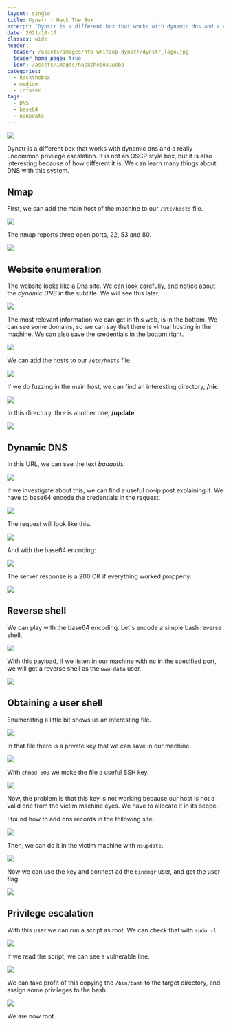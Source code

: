 ```yaml
---
layout: single
title: Dynstr - Hack The Box
excerpt: "Dynstr is a different box that works with dynamic dns and a really uncommon privilege escalation. It is not an OSCP style box, but it is also interesting because of how different it is. We can learn many things about DNS with this system."
date: 2021-10-17
classes: wide
header:
  teaser: /assets/images/htb-writeup-dynstr/dynstr_logo.jpg
  teaser_home_page: true
  icon: /assets/images/hackthebox.webp
categories:
  - hackthebox
  - medium
  - infosec
tags:  
  - DNS
  - base64
  - nsupdate
---
```


![](/assets/images/htb-writeup-dynstr/dynstr_logo.jpg)

Dynstr is a different box that works with dynamic dns and a really uncommon privilege escalation. It is not an OSCP style box, but it is also interesting because of how different it is. We can learn many things about DNS with this system.

## Nmap

First, we can add the main host of the machine to our `/etc/hosts` file.

![](/assets/images/htb-writeup-dynstr/dynstr1.png)

The nmap reports three open ports, 22, 53 and 80.

![](/assets/images/htb-writeup-dynstr/dynstr3.png)

## Website enumeration

The website looks like a Dns site. We can look carefully, and notice about the *dynamic DNS* in the subtitle. We will see this later.

![](/assets/images/htb-writeup-dynstr/dynstr4.png)

The most relevant information we can get in this web, is in the bottom. We can see some domains, so we can say that there is virtual hosting in the machine. We can also save the credentials in the bottom right.

![](/assets/images/htb-writeup-dynstr/dynstr5.png)

We can add the hosts to our `/etc/hosts` file.

![](/assets/images/htb-writeup-dynstr/dynstr6.png)

If we do fuzzing in the main host, we can find an interesting directory, **/nic**.

![](/assets/images/htb-writeup-dynstr/dynstr7.png)

In this directory, thre is another one, **/update**.

![](/assets/images/htb-writeup-dynstr/dynstr8.png)

## Dynamic DNS

In this URL, we can see the text *badauth*.

![](/assets/images/htb-writeup-dynstr/dynstr9.png)

If we investigate about this, we can find a useful no-ip post explaining it. We have to base64 encode the credentials in the request.

![](/assets/images/htb-writeup-dynstr/dynstr10.png)

The request will look like this.

![](/assets/images/htb-writeup-dynstr/dynstr12.png)

And with the base64 encoding:

![](/assets/images/htb-writeup-dynstr/dynstr13.png)

The server response is a 200 OK if everything worked propperly.

![](/assets/images/htb-writeup-dynstr/dynstr14.png)

## Reverse shell

We can play with the base64 encoding. Let's encode a simple bash reverse shell.

![](/assets/images/htb-writeup-dynstr/dynstr15.png)

With this payload, if we listen in our machine with nc in the specified port, we will get a reverse shell as the `www-data` user.

![](/assets/images/htb-writeup-dynstr/dynstr17.png)

## Obtaining a user shell

Enumerating a little bit shows us an interesting file.

![](/assets/images/htb-writeup-dynstr/dynstr18.png)

In that file there is a private key that we can save in our machine.

![](/assets/images/htb-writeup-dynstr/dynstr19.png)

With `chmod 600` we make the file a useful SSH key.

![](/assets/images/htb-writeup-dynstr/dynstr20.png)

Now, the problem is that this key is not working because our host is not a valid one from the victim machine eyes. We have to allocate it in its scope.

I found how to add dns records in the following site.

![](/assets/images/htb-writeup-dynstr/dynstr21.png)

Then, we can do it in the victim machine with `nsupdate`.

![](/assets/images/htb-writeup-dynstr/dynstr22.png)

Now we can use the key and connect ad the `bindmgr` user, and get the user flag.

![](/assets/images/htb-writeup-dynstr/dynstr23.png)

## Privilege escalation

With this user we can run a script as root. We can check that with `sudo -l`.

![](/assets/images/htb-writeup-dynstr/dynstr24.png)

If we read the script, we can see a vulnerable line.

![](/assets/images/htb-writeup-dynstr/dynstr25.png)

We can take profit of this copying the `/bin/bash` to the target directory, and assign some privileges to the bash.

![](/assets/images/htb-writeup-dynstr/dynstr27.png)

We are now root.